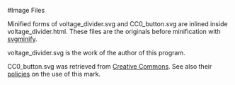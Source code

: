 #Image Files

Minified forms of voltage\_divider.svg and CC0\_button.svg are
inlined inside voltage_divider.html. These files are the
originals before minification with [svgminify](http://www.svgminify.com/).

voltage\_divider.svg is the work of the author of this program.

CC0\_button.svg was retrieved from [Creative Commons](https://creativecommons.org/about/downloads/).
See also their [policies](https://creativecommons.org/policies) on the use
of this mark.
